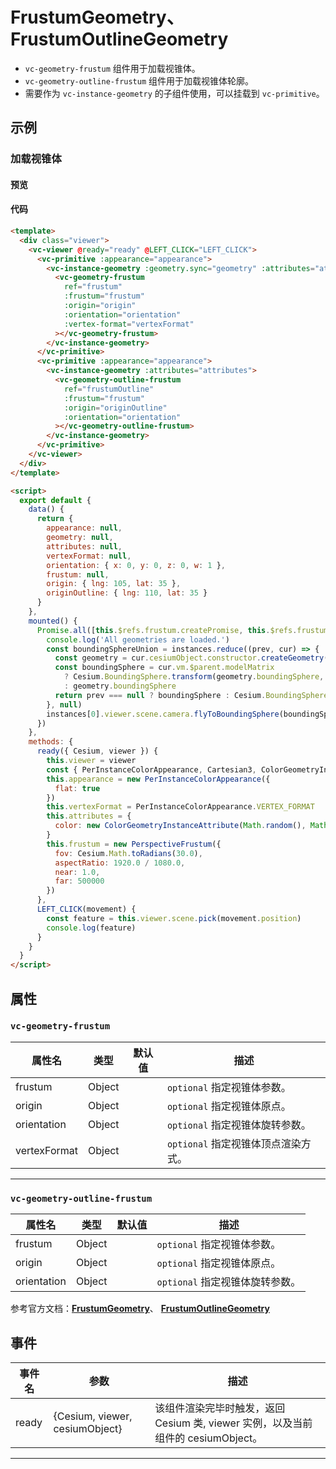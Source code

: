 # FrustumGeometry、 FrustumOutlineGeometry

- `vc-geometry-frustum` 组件用于加载视锥体。
- `vc-geometry-outline-frustum` 组件用于加载视锥体轮廓。
- 需要作为 `vc-instance-geometry` 的子组件使用，可以挂载到 `vc-primitive`。

## 示例

### 加载视锥体

#### 预览

<doc-preview>
  <template>
    <div class="viewer">
      <vc-viewer @ready="ready" @LEFT_CLICK="LEFT_CLICK">
        <vc-primitive :appearance="appearance">
          <vc-instance-geometry :geometry.sync="geometry" :attributes="attributes">
            <vc-geometry-frustum
              ref="frustum"
              :frustum="frustum"
              :origin="origin"
              :orientation="orientation"
              :vertex-format="vertexFormat"
            ></vc-geometry-frustum>
          </vc-instance-geometry>
        </vc-primitive>
        <vc-primitive :appearance="appearance">
          <vc-instance-geometry :attributes="attributes">
            <vc-geometry-outline-frustum
              ref="frustumOutline"
              :frustum="frustum"
              :origin="originOutline"
              :orientation="orientation"
            ></vc-geometry-outline-frustum>
          </vc-instance-geometry>
        </vc-primitive>
      </vc-viewer>
    </div>
  </template>

  <script>
    export default {
      data() {
        return {
          appearance: null,
          geometry: null,
          attributes: null,
          vertexFormat: null,
          orientation: { x: 0, y: 0, z: 0, w: 1},
          frustum: null,
          origin: { lng: 105, lat: 35 },
          originOutline: { lng: 110, lat: 35 }
        }
      },
      mounted () {
        Promise.all([
          this.$refs.frustum.createPromise,
          this.$refs.frustumOutline.createPromise,
        ]).then(instances => {
          console.log('All geometries are loaded.')
          const boundingSphereUnion = instances.reduce((prev, cur) => {
            const geometry = cur.cesiumObject.constructor.createGeometry(cur.cesiumObject)
            const boundingSphere = cur.vm.$parent.modelMatrix
              ? Cesium.BoundingSphere.transform(geometry.boundingSphere, cur.vm.$parent.modelMatrix)
              : geometry.boundingSphere
            return prev === null ? boundingSphere : Cesium.BoundingSphere.union(prev, boundingSphere)
          }, null)
          instances[0].viewer.scene.camera.flyToBoundingSphere(boundingSphereUnion)
        })
      },
      methods: {
        ready({ Cesium, viewer }) {
          this.viewer = viewer
          const { PerInstanceColorAppearance, Cartesian3, ColorGeometryInstanceAttribute, PerspectiveFrustum, Quaternion } = Cesium
          this.appearance = new PerInstanceColorAppearance({
            flat : true
          })
          this.vertexFormat = PerInstanceColorAppearance.VERTEX_FORMAT
          this.attributes = {
            color: new ColorGeometryInstanceAttribute(Math.random(), Math.random(), Math.random(), 0.5)
          }
          this.frustum = new PerspectiveFrustum({
            fov: Cesium.Math.toRadians(30.0),
            aspectRatio: 1920.0 / 1080.0,
            near: 1.0,
            far: 500000
          })
        },
        LEFT_CLICK(movement) {
          const feature = this.viewer.scene.pick(movement.position)
          console.log(feature)
        }
      }
    }
  </script>
</doc-preview>

#### 代码

```html
<template>
  <div class="viewer">
    <vc-viewer @ready="ready" @LEFT_CLICK="LEFT_CLICK">
      <vc-primitive :appearance="appearance">
        <vc-instance-geometry :geometry.sync="geometry" :attributes="attributes">
          <vc-geometry-frustum
            ref="frustum"
            :frustum="frustum"
            :origin="origin"
            :orientation="orientation"
            :vertex-format="vertexFormat"
          ></vc-geometry-frustum>
        </vc-instance-geometry>
      </vc-primitive>
      <vc-primitive :appearance="appearance">
        <vc-instance-geometry :attributes="attributes">
          <vc-geometry-outline-frustum
            ref="frustumOutline"
            :frustum="frustum"
            :origin="originOutline"
            :orientation="orientation"
          ></vc-geometry-outline-frustum>
        </vc-instance-geometry>
      </vc-primitive>
    </vc-viewer>
  </div>
</template>

<script>
  export default {
    data() {
      return {
        appearance: null,
        geometry: null,
        attributes: null,
        vertexFormat: null,
        orientation: { x: 0, y: 0, z: 0, w: 1 },
        frustum: null,
        origin: { lng: 105, lat: 35 },
        originOutline: { lng: 110, lat: 35 }
      }
    },
    mounted() {
      Promise.all([this.$refs.frustum.createPromise, this.$refs.frustumOutline.createPromise]).then((instances) => {
        console.log('All geometries are loaded.')
        const boundingSphereUnion = instances.reduce((prev, cur) => {
          const geometry = cur.cesiumObject.constructor.createGeometry(cur.cesiumObject)
          const boundingSphere = cur.vm.$parent.modelMatrix
            ? Cesium.BoundingSphere.transform(geometry.boundingSphere, cur.vm.$parent.modelMatrix)
            : geometry.boundingSphere
          return prev === null ? boundingSphere : Cesium.BoundingSphere.union(prev, boundingSphere)
        }, null)
        instances[0].viewer.scene.camera.flyToBoundingSphere(boundingSphereUnion)
      })
    },
    methods: {
      ready({ Cesium, viewer }) {
        this.viewer = viewer
        const { PerInstanceColorAppearance, Cartesian3, ColorGeometryInstanceAttribute, PerspectiveFrustum, Quaternion } = Cesium
        this.appearance = new PerInstanceColorAppearance({
          flat: true
        })
        this.vertexFormat = PerInstanceColorAppearance.VERTEX_FORMAT
        this.attributes = {
          color: new ColorGeometryInstanceAttribute(Math.random(), Math.random(), Math.random(), 0.5)
        }
        this.frustum = new PerspectiveFrustum({
          fov: Cesium.Math.toRadians(30.0),
          aspectRatio: 1920.0 / 1080.0,
          near: 1.0,
          far: 500000
        })
      },
      LEFT_CLICK(movement) {
        const feature = this.viewer.scene.pick(movement.position)
        console.log(feature)
      }
    }
  }
</script>
```

## 属性

### `vc-geometry-frustum`

| 属性名       | 类型   | 默认值 | 描述                                |
| ------------ | ------ | ------ | ----------------------------------- |
| frustum      | Object |        | `optional` 指定视锥体参数。         |
| origin       | Object |        | `optional` 指定视锥体原点。         |
| orientation  | Object |        | `optional` 指定视锥体旋转参数。     |
| vertexFormat | Object |        | `optional` 指定视锥体顶点渲染方式。 |

---

### `vc-geometry-outline-frustum`

| 属性名      | 类型   | 默认值 | 描述                            |
| ----------- | ------ | ------ | ------------------------------- |
| frustum     | Object |        | `optional` 指定视锥体参数。     |
| origin      | Object |        | `optional` 指定视锥体原点。     |
| orientation | Object |        | `optional` 指定视锥体旋转参数。 |

参考官方文档：**[FrustumGeometry](https://cesium.com/docs/cesiumjs-ref-doc/FrustumGeometry.html)**、 **[FrustumOutlineGeometry](https://cesium.com/docs/cesiumjs-ref-doc/FrustumOutlineGeometry.html)**

## 事件

| 事件名 | 参数                           | 描述                                                                             |
| ------ | ------------------------------ | -------------------------------------------------------------------------------- |
| ready  | {Cesium, viewer, cesiumObject} | 该组件渲染完毕时触发，返回 Cesium 类, viewer 实例，以及当前组件的 cesiumObject。 |

---

